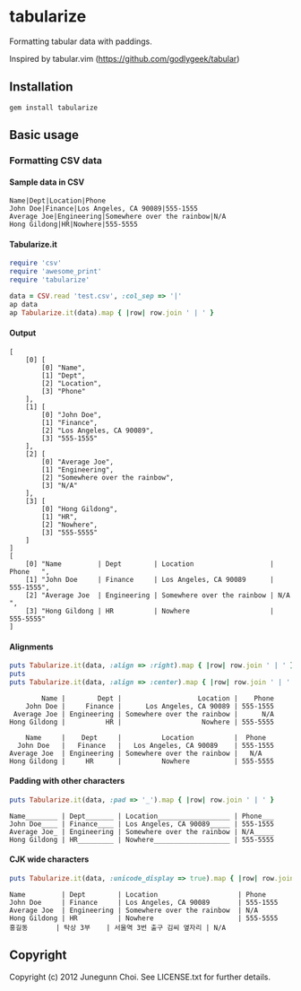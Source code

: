 tabularize
==========

Formatting tabular data with paddings.

Inspired by tabular.vim (https://github.com/godlygeek/tabular)

Installation
------------

```
gem install tabularize
```

Basic usage
-----------

### Formatting CSV data

#### Sample data in CSV

```
Name|Dept|Location|Phone
John Doe|Finance|Los Angeles, CA 90089|555-1555
Average Joe|Engineering|Somewhere over the rainbow|N/A
Hong Gildong|HR|Nowhere|555-5555
```

#### Tabularize.it

```ruby
require 'csv'
require 'awesome_print'
require 'tabularize'

data = CSV.read 'test.csv', :col_sep => '|'
ap data
ap Tabularize.it(data).map { |row| row.join ' | ' }
```

#### Output

```
[
    [0] [
        [0] "Name",
        [1] "Dept",
        [2] "Location",
        [3] "Phone"
    ],
    [1] [
        [0] "John Doe",
        [1] "Finance",
        [2] "Los Angeles, CA 90089",
        [3] "555-1555"
    ],
    [2] [
        [0] "Average Joe",
        [1] "Engineering",
        [2] "Somewhere over the rainbow",
        [3] "N/A"
    ],
    [3] [
        [0] "Hong Gildong",
        [1] "HR",
        [2] "Nowhere",
        [3] "555-5555"
    ]
]
[
    [0] "Name         | Dept        | Location                   | Phone   ",
    [1] "John Doe     | Finance     | Los Angeles, CA 90089      | 555-1555",
    [2] "Average Joe  | Engineering | Somewhere over the rainbow | N/A     ",
    [3] "Hong Gildong | HR          | Nowhere                    | 555-5555"
]
```

#### Alignments

```ruby
puts Tabularize.it(data, :align => :right).map { |row| row.join ' | ' }
puts
puts Tabularize.it(data, :align => :center).map { |row| row.join ' | ' }
```

```
        Name |        Dept |                   Location |    Phone
    John Doe |     Finance |      Los Angeles, CA 90089 | 555-1555
 Average Joe | Engineering | Somewhere over the rainbow |      N/A
Hong Gildong |          HR |                    Nowhere | 555-5555

    Name     |    Dept     |          Location          |  Phone  
  John Doe   |   Finance   |   Los Angeles, CA 90089    | 555-1555
Average Joe  | Engineering | Somewhere over the rainbow |   N/A   
Hong Gildong |     HR      |          Nowhere           | 555-5555
```

#### Padding with other characters

```ruby
puts Tabularize.it(data, :pad => '_').map { |row| row.join ' | ' }
```

```
Name________ | Dept_______ | Location__________________ | Phone___
John Doe____ | Finance____ | Los Angeles, CA 90089_____ | 555-1555
Average Joe_ | Engineering | Somewhere over the rainbow | N/A_____
Hong Gildong | HR_________ | Nowhere___________________ | 555-5555
```

#### CJK wide characters

```ruby
puts Tabularize.it(data, :unicode_display => true).map { |row| row.join ' | ' }
```

```
Name         | Dept        | Location                    | Phone
John Doe     | Finance     | Los Angeles, CA 90089       | 555-1555
Average Joe  | Engineering | Somewhere over the rainbow  | N/A
Hong Gildong | HR          | Nowhere                     | 555-5555
홍길동       | 탁상 3부    | 서울역 3번 출구 김씨 옆자리 | N/A
```

Copyright
---------

Copyright (c) 2012 Junegunn Choi. See LICENSE.txt for
further details.

